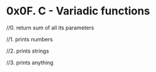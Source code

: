 # 0x0F. C - Variadic functions

//0. return sum of all its parameters

//1. prints numbers

//2. prints strings

//3. prints anything
